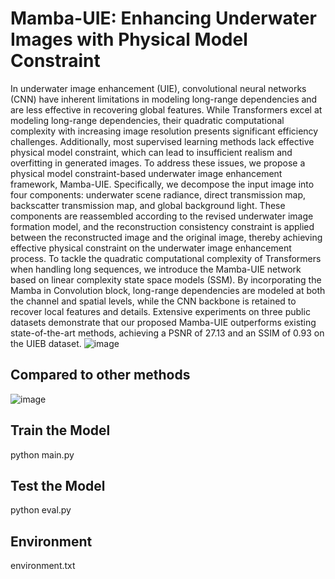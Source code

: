 # Mamba-UIE: Enhancing Underwater Images with Physical Model Constraint
In underwater image enhancement (UIE), convolutional neural networks (CNN) have inherent limitations in modeling long-range dependencies and are less effective in recovering global features. While Transformers excel at modeling long-range dependencies, their quadratic computational complexity with increasing image resolution presents significant efficiency challenges. Additionally, most supervised learning methods lack effective physical model constraint, which can lead to insufficient realism and overfitting in generated images. To address these issues, we propose a physical model constraint-based underwater image enhancement framework, Mamba-UIE. Specifically, we decompose the input image into four components: underwater scene radiance, direct transmission map, backscatter transmission map, and global background light. These components are reassembled according to the revised underwater image formation model, and the reconstruction consistency constraint is applied between the reconstructed image and the original image, thereby achieving effective physical constraint on the underwater image enhancement process. To tackle the quadratic computational complexity of Transformers when handling long sequences, we introduce the Mamba-UIE network based on linear complexity state space models (SSM). By incorporating the Mamba in Convolution block, long-range dependencies are modeled at both the channel and spatial levels, while the CNN backbone is retained to recover local features and details. Extensive experiments on three public datasets demonstrate that our proposed Mamba-UIE outperforms existing state-of-the-art methods, achieving a PSNR of 27.13 and an SSIM of 0.93 on the UIEB dataset.
![image](https://github.com/user-attachments/assets/a9c2697f-033b-4f5f-be2f-8a004f8af680)

## Compared to other methods
![image](https://github.com/user-attachments/assets/e91ae8ed-2374-4845-bee1-64e99b243cdf)

## Train the Model
python main.py

## Test the Model
python eval.py

## Environment
environment.txt

